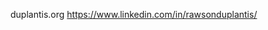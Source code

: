 duplantis.org
https://www.linkedin.com/in/rawsonduplantis/

<!---
rawsonduplantis/rawsonduplantis is a ✨ special ✨ repository because its `README.md` (this file) appears on your GitHub profile.
You can click the Preview link to take a look at your changes.
--->
